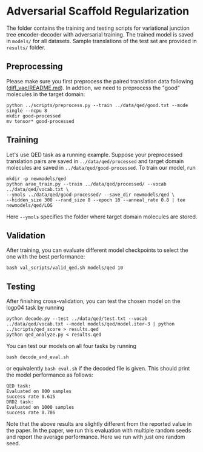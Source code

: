 # Adversarial Scaffold Regularization

The folder contains the training and testing scripts for variational junction tree encoder-decoder with adversarial training. The trained model is saved in `models/` for all datasets. Sample translations of the test set are provided in `results/` folder. 

## Preprocessing
Please make sure you first preprocess the paired translation data following ([diff_vae/README.md](../diff_vae)). In addtion, we need to preprocess the "good" molecules in the target domain:
```
python ../scripts/preprocess.py --train ../data/qed/good.txt --mode single --ncpu 8
mkdir good-processed
mv tensor* good-processed
```

## Training
Let's use QED task as a running example. Suppose your preprocessed translation pairs are saved in `../data/qed/processed` and target domain molecules are saved in `../data/qed/good-processed`. To train our model, run
```
mkdir -p newmodels/qed
python arae_train.py --train ../data/qed/processed/ --vocab ../data/qed/vocab.txt \ 
--ymols ../data/qed/good-processed/ --save_dir newmodels/qed \ 
--hidden_size 300 --rand_size 8 --epoch 10 --anneal_rate 0.8 | tee newmodels/qed/LOG
```
Here `--ymols` specifies the folder where target domain molecules are stored.

## Validation
After training, you can evaluate different model checkpoints to select the one with the best performance:
```
bash val_scripts/valid_qed.sh models/qed 10
```

## Testing
After finishing cross-validation, you can test the chosen model on the logp04 task by running
```
python decode.py --test ../data/qed/test.txt --vocab ../data/qed/vocab.txt --model models/qed/model.iter-3 | python ../scripts/qed_score > results.qed
python qed_analyze.py < results.qed
```
You can test our models on all four tasks by running
```
bash decode_and_eval.sh
```
or equivalently `bash eval.sh` if the decoded file is given. This should print the model performance as follows:
```
QED task:
Evaluated on 800 samples
success rate 0.615
DRD2 task:
Evaluated on 1000 samples
success rate 0.786
```
Note that the above results are slightly different from the reported value in the paper. In the paper, we run this evaluation with multiple random seeds and report the average performance. Here we run with just one random seed.
